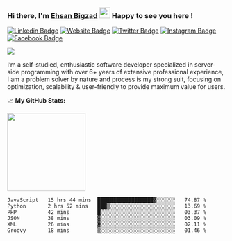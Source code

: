 ### Hi there, I'm <a href="https://teamartisans.com" target="_blank">Ehsan Bigzad</a> <img src="https://media.giphy.com/media/hvRJCLFzcasrR4ia7z/giphy.gif" width="25px"> Happy to see you here !

[![Linkedin Badge](https://img.shields.io/badge/-LinkedIn-0e76a8?style=flat-square&logo=Linkedin&logoColor=white)](https://linkedin.com/in/EhsanBigzad)
[![Website Badge](https://img.shields.io/badge/Website-3b5998?style=flat-square&logo=google-chrome&logoColor=white)](https://teamartisans.com)
[![Twitter Badge](https://img.shields.io/badge/-Twitter-00acee?style=flat-square&logo=Twitter&logoColor=white)](https://twitter.com/EhsanBigzad)
[![Instagram Badge](https://img.shields.io/badge/-Instagram-e4405f?style=flat-square&logo=Instagram&logoColor=white)](https://instagram.com/ehsanbigzad/)
[![Facebook Badge](https://img.shields.io/badge/-Facebook-0088cc?style=flat-square&logo=Facebook&logoColor=white)](https://facebook.com/EhsanBigzad7)

![](https://visitor-badge.glitch.me/badge?page_id=ehsanbigzad.ehsanbigzad) 

I’m a self-studied, enthusiastic software developer specialized in server-side programming with over 6+ years of extensive professional experience, I am a problem solver by nature and process is my strong suit, focusing on optimization, scalability & user-friendly to provide maximum value for users.

📈  **My GitHub Stats:**


<p>
  <img height="180em" src="https://github-readme-stats.vercel.app/api?username=ehsanbigzad&show_icons=true&hide_border=true&count_private=true&include_all_commits=true&theme=algolia" />
</p>

<!--START_SECTION:waka-->

```text
JavaScript   15 hrs 44 mins  ██████████████████▓░░░░░░   74.87 %
Python       2 hrs 52 mins   ███▒░░░░░░░░░░░░░░░░░░░░░   13.69 %
PHP          42 mins         █░░░░░░░░░░░░░░░░░░░░░░░░   03.37 %
JSON         38 mins         ▓░░░░░░░░░░░░░░░░░░░░░░░░   03.09 %
XML          26 mins         ▓░░░░░░░░░░░░░░░░░░░░░░░░   02.11 %
Groovy       18 mins         ▒░░░░░░░░░░░░░░░░░░░░░░░░   01.46 %
```

<!--END_SECTION:waka-->
